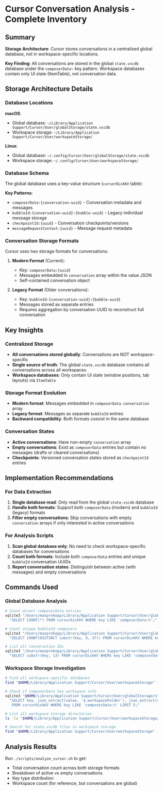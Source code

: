 # Cursor Conversation Analysis - Complete Inventory

## Summary

**Storage Architecture**: Cursor stores conversations in a centralized global database, not in workspace-specific locations.

**Key Finding**: All conversations are stored in the global `state.vscdb` database under the `composerData:` key pattern. Workspace databases contain only UI state (ItemTable), not conversation data.

## Storage Architecture Details

### Database Locations

**macOS**:
- Global database: `~/Library/Application Support/Cursor/User/globalStorage/state.vscdb`
- Workspace storage: `~/Library/Application Support/Cursor/User/workspaceStorage/`

**Linux**:
- Global database: `~/.config/Cursor/User/globalStorage/state.vscdb`
- Workspace storage: `~/.config/Cursor/User/workspaceStorage/`

### Database Schema

The global database uses a key-value structure (`cursorDiskKV` table):

**Key Patterns**:
- `composerData:{conversation-uuid}` - Conversation metadata and messages
- `bubbleId:{conversation-uuid}:{bubble-uuid}` - Legacy individual message storage
- `checkpointId:{uuid}` - Conversation checkpoints/versions
- `messageRequestContext:{uuid}` - Message request metadata

### Conversation Storage Formats

Cursor uses two storage formats for conversations:

1. **Modern Format** (Current):
   - Key: `composerData:{uuid}`
   - Messages embedded in `conversation` array within the value JSON
   - Self-contained conversation object

2. **Legacy Format** (Older conversations):
   - Key: `bubbleId:{conversation-uuid}:{bubble-uuid}`
   - Messages stored as separate entries
   - Requires aggregation by conversation UUID to reconstruct full conversation

## Key Insights

### Centralized Storage
- **All conversations stored globally**: Conversations are NOT workspace-specific
- **Single source of truth**: The global `state.vscdb` database contains all conversations across all workspaces
- **Workspace databases**: Only contain UI state (window positions, tab layouts) via `ItemTable`

### Storage Format Evolution
- **Modern format**: Messages embedded in `composerData.conversation` array
- **Legacy format**: Messages as separate `bubbleId` entries
- **Backward compatibility**: Both formats coexist in the same database

### Conversation States
- **Active conversations**: Have non-empty `conversation` array
- **Empty conversations**: Exist as `composerData` entries but contain no messages (drafts or cleared conversations)
- **Checkpoints**: Versioned conversation states stored as `checkpointId` entries

## Implementation Recommendations

### For Data Extraction
1. **Single database read**: Only read from the global `state.vscdb` database
2. **Handle both formats**: Support both `composerData` (modern) and `bubbleId` (legacy) formats
3. **Filter empty conversations**: Skip conversations with empty `conversation` arrays if only interested in active conversations

### For Analysis Scripts
1. **Scan global database only**: No need to check workspace-specific databases for conversations
2. **Count both formats**: Include both `composerData` entries and unique `bubbleId` conversation UUIDs
3. **Report conversation states**: Distinguish between active (with messages) and empty conversations

## Commands Used

### Global Database Analysis
```bash
# Count direct composerData entries
sqlite3 "/Users/maxprokopp/Library/Application Support/Cursor/User/globalStorage/state.vscdb" \
  "SELECT COUNT(*) FROM cursorDiskKV WHERE key LIKE 'composerData:%';"

# Count unique bubbleId composers
sqlite3 "/Users/maxprokopp/Library/Application Support/Cursor/User/globalStorage/state.vscdb" \
  "SELECT COUNT(DISTINCT substr(key, 9, 37)) FROM cursorDiskKV WHERE key LIKE 'bubbleId:%';"

# List all conversation IDs
sqlite3 "/Users/maxprokopp/Library/Application Support/Cursor/User/globalStorage/state.vscdb" \
  "SELECT substr(key, 13) FROM cursorDiskKV WHERE key LIKE 'composerData:%' ORDER BY key;"
```

### Workspace Storage Investigation
```bash
# Find all workspace-specific databases
find "$HOME/Library/Application Support/Cursor/User/workspaceStorage" -name "*.vscdb" -type f

# Check if composerData has workspace info
sqlite3 "$HOME/Library/Application Support/Cursor/User/globalStorage/state.vscdb" \
  "SELECT key, json_extract(value, '$.workspaceFolder'), json_extract(value, '$.tabId') \
   FROM cursorDiskKV WHERE key LIKE 'composerData:%' LIMIT 5;"

# List all workspace storage directories
ls -la "$HOME/Library/Application Support/Cursor/User/workspaceStorage/"

# Search for state.vscdb files in workspace storage
find "$HOME/Library/Application Support/Cursor/User/workspaceStorage" -name "state.vscdb" -exec echo "=== {} ===" \; -exec sqlite3 {} "SELECT COUNT(*) FROM cursorDiskKV WHERE key LIKE 'composerData:%';" \;
```

## Analysis Results

Run `./scripts/analyze_cursor.sh` to get:
- Total conversation count across both storage formats
- Breakdown of active vs empty conversations
- Key type distribution
- Workspace count (for reference, but conversations are global)
